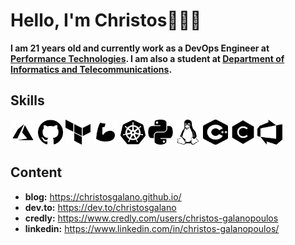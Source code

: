 # Hello, I'm Christos👋👨‍💻

**I am 21 years old and currently work as a DevOps Engineer at [Performance Technologies](https://www.performance.gr/). I am also a student at [Department of Informatics and Telecommunications](https://www.di.uoa.gr/).**

## Skills

<p align="left">

<img src="icons/black/azure.png" alt="Azure" title="Azure" width="40" height="40"/>
<img src="icons/black/github.png" alt="GitHub" title="GitHub" width="40" height="40"/>
<img src="icons/black/terraform.png" alt="Terraform" title="Terraform" width="40" height="40"/>
<img src="icons/black/bicep.png" alt="Bicep" title="Bicep" width="40" height="40"/>
<img src="icons/black/kubernetes.png" alt="Kubernetes" title="Kubernetes" width="40" height="40"/>
<img src="icons/black/python.png" alt="Python" title="Python" width="40" height="40"/>
<img src="icons/black/linux.png" alt="Linux" title="Linux" width="40" height="40"/>
<img src="icons/black/cpp.png" alt="C++" title="C++" width="40" height="40"/>
<img src="icons/black/c.png" alt="C" title="C" width="40" height="40"/>
<img src="icons/black/azure_devops.png" alt="Azure DevOps" title="Azure DevOps" width="40" height="40"/>
 
</p>

## Content

- **blog:** <https://christosgalano.github.io/>
- **dev.to:** <https://dev.to/christosgalano>
- **credly:** <https://www.credly.com/users/christos-galanopoulos>
- **linkedin:** <https://www.linkedin.com/in/christos-galanopoulos/>
